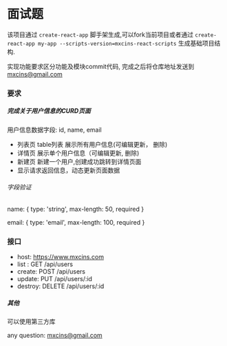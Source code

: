 
# 面试题

该项目通过 `create-react-app` 脚手架生成,可以fork当前项目或者通过 `create-react-app my-app --scripts-version=mxcins-react-scripts` 生成基础项目结构.

实现功能要求区分功能及模块commit代码, 完成之后将仓库地址发送到 mxcins@gmail.com



### 要求

#####  完成关于用户信息的CURD页面

用户信息数据字段: id, name, email

*  列表页   table列表 展示所有用户信息(可编辑更新， 删除)
*  详情页   展示单个用户信息（可编辑更新, 删除)
*  新建页   新建一个用户,创建成功跳转到详情页面
*  显示请求返回信息，动态更新页面数据

######  字段验证
name: { type: 'string', max-length: 50, required }

email: { type: 'email', max-length: 100, required }

### 接口
*  host: https://www.mxcins.com
*  list : GET /api/users
*  create: POST /api/users
*  update: PUT /api/users/:id
*  destroy: DELETE /api/users/:id


##### 其他

可以使用第三方库

any question: mxcins@gmail.com
